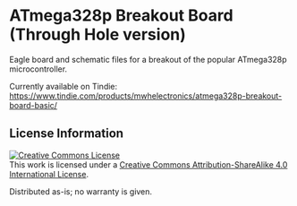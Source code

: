 # ATmega328p Breakout Board (Through Hole version)
Eagle board and schematic files for a breakout of the popular ATmega328p microcontroller.

Currently available on Tindie: https://www.tindie.com/products/mwhelectronics/atmega328p-breakout-board-basic/

## License Information
<a rel="license" href="http://creativecommons.org/licenses/by-sa/4.0/"><img alt="Creative Commons License" style="border-width:0" src="https://i.creativecommons.org/l/by-sa/4.0/88x31.png" /></a><br />This work is licensed under a <a rel="license" href="http://creativecommons.org/licenses/by-sa/4.0/">Creative Commons Attribution-ShareAlike 4.0 International License</a>.

Distributed as-is; no warranty is given.